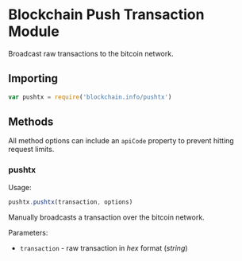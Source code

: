 # Blockchain Push Transaction Module

Broadcast raw transactions to the bitcoin network.

## Importing

```js
var pushtx = require('blockchain.info/pushtx')
```

## Methods

All method options can include an `apiCode` property to prevent hitting request limits.

### pushtx

Usage:

```js
pushtx.pushtx(transaction, options)
```

Manually broadcasts a transaction over the bitcoin network.

Parameters:

  * `transaction` - raw transaction in *hex* format (*string*)
